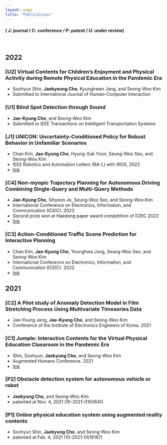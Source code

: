 ```yaml
---
layout: page
title: "Publications"
---
```

#### ( J: journal / C: conference / P: patent / U: under review)
<br>

<h2 class="yearbar"> 2022 </h2>

### [U2] Virtual Contents for Children’s Enjoyment and Physical Activity during Remote Physical Education in the Pandemic Era
- Soohyun Shin, **Jaekyoung Cho**, Kyunghwan Jang, and Seong-Woo Kim
- Submitted to International Journal of Human–Computer Interaction

### [U1] Blind Spot Detection through Sound
- **Jae-Kyung Cho**, and Seong-Woo Kim
- Submitted to IEEE Transactions on Intelligent Transportation Systems

### [J1] UNICON: Uncertainty-Conditioned Policy for Robust Behavior in Unfamiliar Scenarios
- Chan Kim, **Jae-Kyung Cho**, Hyung-Suk Yoon, Seung-Woo Seo, and Seong-Woo Kim
- IEEE Robotics and Automation Letters (RA-L) with IROS, 2022
- [link](https://ieeexplore.ieee.org/stamp/stamp.jsp?arnumber=9822401&casa_token=6_69F9q4olsAAAAA:l8hmdJkRNX0mZ9H8EoGqZPG-b5szZhCAHokrXxV1mTHRh4EayTLUX41lQ-buSi42WjYcn74-iNA)

### [C4] Non-myopic Trajectory Planning for Autonomous Driving Combining Single-Query and Multi-Query Methods
- **Jae-Kyung Cho**, Sihyeon Jo, Seung-Woo Seo, and Seong-Woo Kim
-  International Conference on Electronics, Information, and Communication (ICEIC). 2022
-  Second prize won at Haedong paper award competition of ICEIC 2022
-  [link](https://ieeexplore.ieee.org/stamp/stamp.jsp?arnumber=9748526&casa_token=THQWUOXAtl4AAAAA:TtWpS2zyXBZTbQhEzBTKCs7t4sT86uEyEV0_tZYVdC3Z42IhHrR-aJ4CdNMgc2DQfI4bOE9WCBA)

### [C3] Action-Conditioned Traffic Scene Prediction for Interactive Planning
- Chan Kim, **Jae-Kyung Cho**, Younghwa Jung, Seung-Woo Seo, and Seong-Woo Kim
- International Conference on Electronics, Information, and Communication (ICEIC). 2022
- [link](https://ieeexplore.ieee.org/stamp/stamp.jsp?arnumber=9748470&casa_token=J7oI2NUas2gAAAAA:ZubBlkCGopdxgStxx2d-kl5e4rt9gbj7EJYlBafjKfOaYSQt0Hc85uOZYVPqPS6RCNQ4OwcwFzQ)

<h2 class="yearbar"> 2021 </h2>

### [C2] A Pilot study of Anomaly Detection Model in Film Stretching Process Using Multivariate Timeseries Data
- Jae-Young Jang, **Jae-Kyung Cho**, and Seong-Woo Kim
- Conference of the Institute of Electronics Engineers of Korea. 2021

### [C1] Jumple: Interactive Contents for the Virtual Physical Education Classroom in the Pandemic Era
- Shin, Soohyun, **Jaekyung Cho**, and Seong-Woo Kim
- Augmented Humans Conference. 2021  
- [link](https://dl.acm.org/doi/pdf/10.1145/3458709.3458964?casa_token=hG_IiWVGOegAAAAA:ZV80OE2QMB7225Gv9oIrrqB-Y7JD4BXwooGKIhAAXyGPG3xHpWeuXNQnilopckZhkR6jEFQxEfPdZw)

### [P2] Obstacle detection system for autonomous vehicle or robot
- **Jaekyung Cho**, and Seong-Woo Kim
- patented at Nov. 4, 2021 (10-2021-0150641)

### [P1] Online physical education system using augmented reality contents
- Soohyun Shin, **Jaekyung Cho**, and Seong-Woo Kim
- patented at Feb. 4, 2021 (10-2021-0016167)